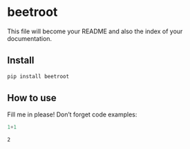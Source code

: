# beetroot

<!-- WARNING: THIS FILE WAS AUTOGENERATED! DO NOT EDIT! -->

This file will become your README and also the index of your
documentation.

## Install

``` sh
pip install beetroot
```

## How to use

Fill me in please! Don’t forget code examples:

``` python
1+1
```

    2
